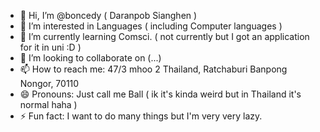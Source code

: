 - 👋 Hi, I’m @boncedy ( Daranpob Sianghen )
- 👀 I’m interested in Languages ( including Computer languages )
- 🌱 I’m currently learning Comsci. ( not currently but I got an application for it in uni :D )
- 💞️ I’m looking to collaborate on (...)
- 📫 How to reach me: 47/3 mhoo 2 Thailand, Ratchaburi Banpong Nongor, 70110
- 😄 Pronouns: Just call me Ball ( ik it's kinda weird but in Thailand it's normal haha )
- ⚡ Fun fact: I want to do many things but I'm very very lazy.

<!---
boncedy/boncedy is a ✨ special ✨ repository because its `README.md` (this file) appears on your GitHub profile.
You can click the Preview link to take a look at your changes.
--->
